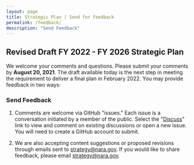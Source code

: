 ```yaml
---
layout: page
title: Strategic Plan | Send for Feedback
permalink: /feedback/
description: "Send Feedback"
---
```


## Revised Draft FY 2022 - FY 2026 Strategic Plan

We welcome your comments and questions. Please submit your comments by **August 20, 2021**. The draft available today is the next step in meeting the requirement to deliver a final plan in February 2022. You may provide feedback in two ways:

### Send Feedback

1. Comments are welcome via GitHub "issues." Each issue is a conversation initiated by a member of the public. Select the "<a href="https://github.com/{{ site.org_name }}/{{ site.repo_name }}/issues/">Discuss</a>" link to view and comment on existing discussions or open a new issue. You will need to create a GitHub account to submit.

2. We are also accepting content suggestions or proposed revisions through emails sent to <a href='mailto:strategy@nara.gov'>strategy@nara.gov</a>.
If you would like to share feedback, please email <a href='mailto:strategy@nara.gov'>strategy@nara.gov</a>.
